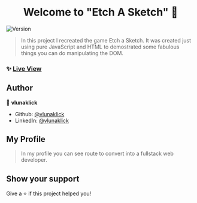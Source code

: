 <h1 align="center">Welcome to "Etch A Sketch" 👋</h1>
<p>
  <img alt="Version" src="https://img.shields.io/badge/version-1.0.0-blue.svg?cacheSeconds=2592000" />
</p>

> In this project I recreated the game Etch a Sketch. It was created just using pure JavaScript and HTML to demostrated some fabulous things you can do manipulating the DOM.

### ✨ [Live View](https://vlunaklick.github.io/etch_a_sketch/)

## Author

👤 **vlunaklick**

* Github: [@vlunaklick](https://github.com/vlunaklick)
* LinkedIn: [@vlunaklick](https://linkedin.com/in/vlunaklick)

## My Profile

> In my profile you can see route to convert into a fullstack web developer.

## Show your support

Give a ⭐️ if this project helped you!


